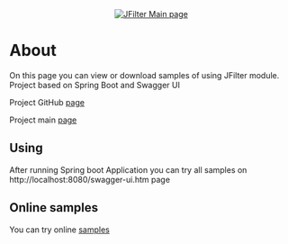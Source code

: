 <div align="center">
  <a href="https://rkonovalov.github.io/projects/jfilter/1.0.16/">
    <img src="https://rkonovalov.github.io/assets/images/jfilter-logo.svg" alt="JFilter Main page">
  </a>
  <br>
</div>

# About
On this page you can view or download samples of using JFilter module.
Project based on Spring Boot and Swagger UI

Project GitHub [page](https://github.com/rkonovalov/jfilter)

Project main [page](https://rkonovalov.github.io/projects/jfilter/1.0.16/)

## Using
After running Spring boot Application you can try all samples on
http://localhost:8080/swagger-ui.htm page

## Online samples
You can try online [samples](https://jfilter-samples-248816.appspot.com/swagger-ui.html)